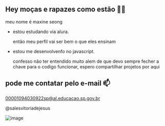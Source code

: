 ## Hey moças e rapazes como estão 👩‍🦲


meu nome é maxine seong

 - estou estudando via alura.

    então meu perfil vai ser bem o que eles ensinam 

  - estou me desenvolvenfo no javascript.
    
       confesso não ter entendido muito alem de que devo sempre fecher a chave para o codigo funcionar, espero compartilhar projetos por aqui

## pode me contatar pelo e-mail 📫

00001094030922sp@al.educacao.sp.gov.br

 @salesvitoriadejesus

![image](https://github.com/maxineteiw/maxineteiw/assets/172446977/719c5f99-5f68-4cef-85d3-3251577716ad)

